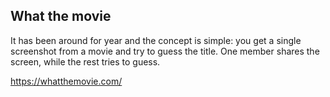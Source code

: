 ## What the movie
It has been around for year and the concept is simple: you get a single screenshot from a movie and try to guess the title. One member shares the screen, while the rest tries to guess.

https://whatthemovie.com/
